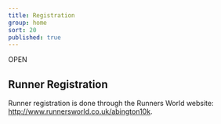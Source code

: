 ```yaml
---
title: Registration
group: home
sort: 20
published: true
---
```


<div class="registration-tag registration-open">OPEN</div>

## Runner Registration

Runner registration is done through the Runners World website: <http://www.runnersworld.co.uk/abington10k>.
